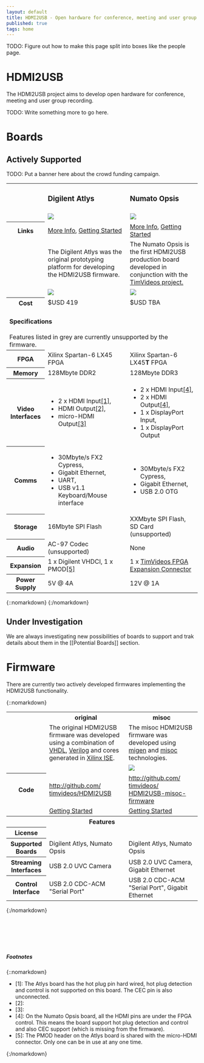 ```yaml
---
layout: default
title: HDMI2USB - Open hardware for conference, meeting and user group recording!
published: true
tags: home
---
```


TODO: Figure out how to make this page split into boxes like the people page.

# HDMI2USB

The HDMI2USB project aims to develop open hardware for conference, meeting and
user group recording.

TODO: Write something more to go here.

# Boards

## Actively Supported

TODO: Put a banner here about the crowd funding campaign.

<table class="boards">
 <tr class="name">
   <td>&nbsp;</td>
   <td class="atlys"><h3>Digilent Atlys</h3></td>
   <td class="opsis"><h3>Numato Opsis</h3></td>
 </tr>
 <tr class="open">
   <td>&nbsp;</td>
   <td class="atlys">
    <img src="../img/not-open-hardware.png">
   </td>
   <td class="opsis">
<a href="https://github.com/timvideos/HDMI2USB-numato-opsis-hardware"
   alt="Fully Open Source, complete schematic and PCB avaliable.">
  <img src="../img/open-hardware.png">
</a>
   </td>
 </tr>
 <tr class="links">
   <th>Links</th>
   <td class="atlys">
<a href="" title="More information on your Digilent Atlys board.">More Info</a>, 
<a href="" title="Getting Started with your Digilent Atlys board.">Getting Started</a>
   </td>
   <td class="opsis">
<a href="" title="More information on your Numato Opsis board.">More Info</a>, 
<a href="" title="Getting Started with your Numato Opsis board.">Getting Started</a>
   </td>
 </tr>
 <tr class="desc">
   <td>&nbsp;</td>
   <td class="atlys">
The Digilent Atlys was the original prototyping platform for developing the
HDMI2USB firmware.
   </td>
   <td class="opsis">
The Numato Opsis is the first HDMI2USB production board developed in
conjunction with the <a href="http://code.timvideos.us/">TimVideos project.</a>
   </td>
 </tr>
 <tr class="picture">
   <td>&nbsp;</td>
   <td class="atlys"><img class="board-pic" src="../img/digilent-atlys.jpg"></td>
   <td class="opsis"><img class="board-pic" src="../img/numato-opsis.jpg"></td>
 </tr>

 <tr>
   <th>Cost</th>
   <td class="atlys">$USD 419</td>
   <td class="opsis">$USD TBA</td>
 </tr>

 <tr>
   <td colspan="3">
     <h4>Specifications</h4>
<span class="unsupported">Features listed in grey are currently unsupported by the firmware.</span>
   </td>
 </tr>

 <tr>
   <th>FPGA</th>
   <td class="atlys">Xilinx Spartan-6 LX45 FPGA</td>
   <td class="opsis">Xilinx Spartan-6 LX45<b>T</b> FPGA</td>
 </tr>
 <tr>
   <th>Memory</th>
   <td class="atlys">128Mbyte DDR2</td>
   <td class="opsis">128Mbyte DDR3</td>
 </tr>
 <tr>
   <th>Video Interfaces</th>
   <td class="atlys">
<ul>
  <li>2 x HDMI Input<a href="#atlys-hdmi-input" class="footnote">[1]</a>,</li>
  <li>HDMI Output<a href="#atlys-hdmi-output-1" class="footnote">[2]</a>,</li>
  <li>micro-HDMI Output<a href="#atlys-hdmi-output-1" class="footnote">[3]</a></li>
</ul>
   </td>
   <td class="opsis">
<ul>
 <li>2 x HDMI Input<a href="#opsis-hdmi" class="footnote">[4]</a>, </li>
 <li>2 x HDMI Output<a href="#opsis-hdmi" class="footnote">[4]</a>, </li>
 <li class="unsupported">1 x DisplayPort Input,</li>
 <li class="unsupported">1 x DisplayPort Output</li>
</ul>
   </td>
 </tr>
 <tr>
   <th>Comms</th>
   <td class="atlys">
<ul>
 <li>30Mbyte/s FX2 Cypress,</li>
 <li>Gigabit Ethernet,</li>
 <li>UART,</li> 
 <li class="unsupported">USB v1.1 Keyboard/Mouse interface</li>
</ul>
   </td>
   <td class="opsis">
<ul>
 <li>30Mbyte/s FX2 Cypress,</li>
 <li>Gigabit Ethernet,</li>
 <li class="unsupported">USB 2.0 OTG</li>
</ul>
   </td>
 </tr>
 <tr>
   <th>Storage</th>
   <td class="atlys">16Mbyte SPI Flash</td>
   <td class="opsis">XXMbyte SPI Flash, <span class="unsupported">SD Card (unsupported)</span></td>
 </tr>
 <tr>
   <th>Audio</th>
   <td class="atlys unsupported">AC-97 Codec (unsupported)</td>
   <td class="opsis">None</td>
 </tr>
 <tr>
   <th>Expansion</th>
   <td class="atlys">1 x Digilent VHDCI, 1 x PMOD<a href="#atlys-pmod" class="footnote">[5]</a></td>
   <td class="opsis">1 x <a href="">TimVideos FPGA Expansion Connector</a></td>
 </tr>
 <tr>
   <th>Power Supply</th>
   <td class="atlys">5V @ 4A</td>
   <td class="opsis">12V @ 1A</td>
 </tr>
</table>
{::nomarkdown}
{:/nomarkdown}

## Under Investigation

We are always investigating new possibilities of boards to support and trak
details about them in the [[Potential Boards]] section.


# Firmware

There are currently two actively developed firmwares implementing the HDMI2USB
functionality.


{::nomarkdown}
<table class="firmware">

 <tr class="name">
   <td>&nbsp;</td>
   <th class="fw-original">original</td>
   <th class="fw-misoc">misoc</td>
 </tr>

 <tr class="desc">
   <td>&nbsp;</td>
   <td class="fw-original">
The original HDMI2USB firmware was developed using a combination of 
<a href="">VHDL</a>, <a href="">Verilog</a> and cores generated in 
<a href="">Xilinx ISE<a/>.
   </td>
   <td>
The misoc HDMI2USB firmware was developed using <a href="">migen</a> and <a
href="">misoc</a> technologies.

   </td>
 </tr>

 <tr class="picture">
   <td>&nbsp;</td>
   <td class="fw-original"><img src=""></td>
   <td class="fw-misoc"><img src="../img/misoc-logo.png"></td>
 </tr>

 <tr class="code">
   <th>Code</th>
   <td class="fw-original"><a href="http://github.com/timvideos/HDMI2USB">http://github.com/<wbr>timvideos/<wbr>HDMI2USB</a></td>
   <td class="fw-misoc"><a href="http://github.com/timvideos/HDMI2USB-misoc-firmware">http://github.com/<wbr>timvideos/<wbr>HDMI2USB-misoc-firmware</a></td>
 </tr>

 <tr class="links">
   <td>&nbsp;</td>
   <td class="fw-original">
<a href="" title="Getting Started with HDMI2USB Original Firmware">Getting Started</a>
   </td>
   <td class="fw-misoc">
<a href="" title="Getting Started with HDMI2USB misoc Firmware">Getting Started</a>
   </td>
 </tr>

 <tr>
   <th colspan=3>
     Features
   </th>
 </tr>
 <tr>
   <th>License</th>
   <td class="fw-original"></td>
   <td class="fw-misoc"></td>
 </tr>
 <tr>
   <th>Supported Boards</th>
   <td class="fw-original">Digilent Atlys, Numato Opsis</td>
   <td class="fw-misoc">Digilent Atlys, Numato Opsis</td>
 </tr>
 <tr>
   <th>Streaming Interfaces</th>
   <td class="fw-original">USB 2.0 UVC Camera</td>
   <td class="fw-misoc">USB 2.0 UVC Camera, Gigabit Ethernet</a>
 </tr>
 <tr>
   <th>Control Interface</th>
   <td class="fw-original">USB 2.0 CDC-ACM "Serial Port"</td>
   <td class="fw-misoc">USB 2.0 CDC-ACM "Serial Port", Gigabit Ethernet</a>
 </tr>
</table>
{:/nomarkdown}

<br>
<br>
<br>
<br>
<br>
<br>



##### Footnotes

{::nomarkdown}
<div class="footnotes">
 <ul>
  <li>[1]: <a name="atlys-hdmi-input"></a>
The Atlys board has the hot plug pin hard wired, hot plug detection and control
is not supported on this board. The CEC pin is also unconnected.
  </li>

  <li>[2]: <a name="atlys-hdmi-output1"></a>
  </li>

  <li>[3]: <a name="atlys-hdmi-output2"></a>
  </li> 

  <li>[4]: <a name="opsys-hdmi"></a>
On the Numato Opsis board, all the HDMI pins are under the FPGA control. This
means the board support hot plug detection and control and also CEC support
(which is missing from the firmware).
  </li>

  <li>[5]:<a name="atlys-pmod"></a>
The PMOD header on the Atlys board is shared with the micro-HDMI connector.
Only one can be in use at any one time.
  </li>

 </ul>
</div>
{:/nomarkdown}

